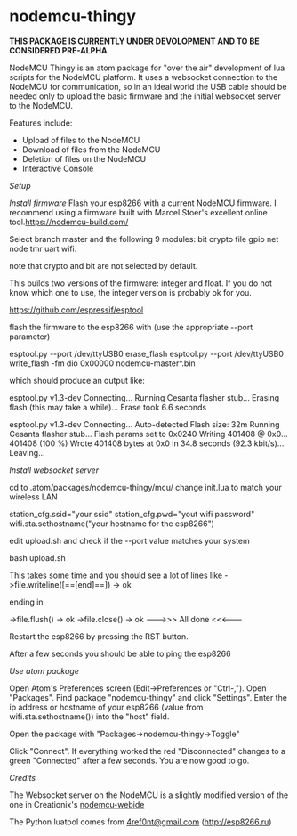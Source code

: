 # nodemcu-thingy

**THIS PACKAGE IS CURRENTLY UNDER DEVOLOPMENT AND TO BE CONSIDERED PRE-ALPHA**

NodeMCU Thingy is an atom package for "over the air" development of lua scripts for the NodeMCU platform.
It uses a websocket connection to the NodeMCU for communication, so in an ideal world the USB cable should
be needed only to upload the basic firmware and the initial websocket server to the NodeMCU.

Features include:
* Upload of files to the NodeMCU
* Download of files from the NodeMCU
* Deletion of files on the NodeMCU
* Interactive Console

*Setup*

*Install firmware*
Flash your esp8266 with a current NodeMCU firmware. I recommend using a firmware built
with Marcel Stoer's excellent online tool.https://nodemcu-build.com/

Select branch master and the following 9 modules: bit crypto file gpio net node tmr uart wifi.

note that crypto and bit are not selected by default.

This builds two versions of the firmware: integer and float. If you do not know which one to use, the integer version is probably ok for you.

https://github.com/espressif/esptool

flash the firmware to the esp8266 with (use the appropriate --port parameter)

esptool.py --port /dev/ttyUSB0 erase_flash
esptool.py --port /dev/ttyUSB0 write_flash -fm dio 0x00000 nodemcu-master*.bin

which should produce an output like:

esptool.py v1.3-dev
Connecting...
Running Cesanta flasher stub...
Erasing flash (this may take a while)...
Erase took 6.6 seconds

esptool.py v1.3-dev
Connecting...
Auto-detected Flash size: 32m
Running Cesanta flasher stub...
Flash params set to 0x0240
Writing 401408 @ 0x0... 401408 (100 %)
Wrote 401408 bytes at 0x0 in 34.8 seconds (92.3 kbit/s)...
Leaving...



*Install websocket server*

cd to .atom/packages/nodemcu-thingy/mcu/
change init.lua to match your wireless LAN

station_cfg.ssid="your ssid"
station_cfg.pwd="yout wifi password"
wifi.sta.sethostname("your hostname for the esp8266")

edit upload.sh and check if the --port value matches your system

bash upload.sh

This takes some time and you should see a lot of lines like
->file.writeline([==[end]==]) -> ok

ending in

->file.flush() -> ok
->file.close() -> ok
--->>> All done <<<---

Restart the esp8266 by pressing the RST button.

After a few seconds you should be able to ping the esp8266

*Use atom package*

Open Atom's Preferences screen (Edit->Preferences or "Ctrl-,"). Open "Packages". Find package "nodemcu-thingy" and click "Settings".
Enter the ip address or hostname of your esp8266 (value from wifi.sta.sethostname()) into the "host" field.

Open the package with "Packages->nodemcu-thingy->Toggle"

Click "Connect".
If everything worked the red "Disconnected" changes to a green "Connected" after a few seconds.
You are now good to go.









*Credits*

The Websocket server on the NodeMCU is a slightly modified version of the one in Creationix's
[nodemcu-webide](https://github.com/creationix/nodemcu-webide)

The Python luatool comes from 4ref0nt@gmail.com  (http://esp8266.ru)
